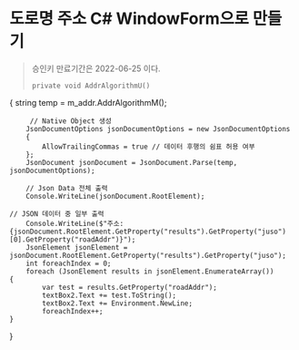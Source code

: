 # 도로명 주소 C# WindowForm으로 만들기
> 승인키 만료기간은 2022-06-25 이다.
> ```
> private void AddrAlgorithmU()
{
	string temp = m_addr.AddrAlgorithmM();

         // Native Object 생성
        JsonDocumentOptions jsonDocumentOptions = new JsonDocumentOptions
        {
            AllowTrailingCommas = true // 데이터 후행의 쉼표 허용 여부
        };
        JsonDocument jsonDocument = JsonDocument.Parse(temp, jsonDocumentOptions);

        // Json Data 전체 출력
        Console.WriteLine(jsonDocument.RootElement);

	// JSON 데이터 중 일부 출력
        Console.WriteLine($"주소: {jsonDocument.RootElement.GetProperty("results").GetProperty("juso")[0].GetProperty("roadAddr")}");
        JsonElement jsonElement = jsonDocument.RootElement.GetProperty("results").GetProperty("juso");
        int foreachIndex = 0;
        foreach (JsonElement results in jsonElement.EnumerateArray())
	{
            var test = results.GetProperty("roadAddr");
            textBox2.Text += test.ToString();
            textBox2.Text += Environment.NewLine;
            foreachIndex++;
	}
}
> ```
> 
